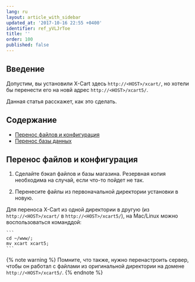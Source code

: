```yaml
---
lang: ru
layout: article_with_sidebar
updated_at: '2017-10-16 22:55 +0400'
identifier: ref_yVLJrToe
title: ''
order: 100
published: false
---
```

## Введение

Допустим, вы установили X-Cart здесь `http://<HOST>/xcart/`, но хотели бы перенести его на новй адрес `http://<HOST>/xcart5/`.  

Данная статья расскажет, как это сделать.

## Содержание

*   [Перенос файлов и конфигурация](#перенос-файлов-и-конфигурация)
*   [Перенос базы данных](#перенос-базы-данных)

## Перенос файлов и конфигурация

1. Сделайте бэкап файлов и базы магазина. Резервная копия необходима на случай, если что-то пойдет не так. 

2. Перенесите файлы из первоначальной директории установки в новую.

Для переноса X-Cart из одной директории  в другую (из `http://<HOST>/xcart/` в `http://<HOST>/xcart5/`), на Mac/Linux можно воспользоваться команддой:

    ```
    cd ~/www/;
    mv xcart xcart5;
    ```
    
   {% note warning %}
   Помните, что также, нужно перенастроить сервер, чтобы он работал с файлами из оригинальной директории на домене `http://<HOST>/xcart5/`.
   {% endnote %}
   
    

    


